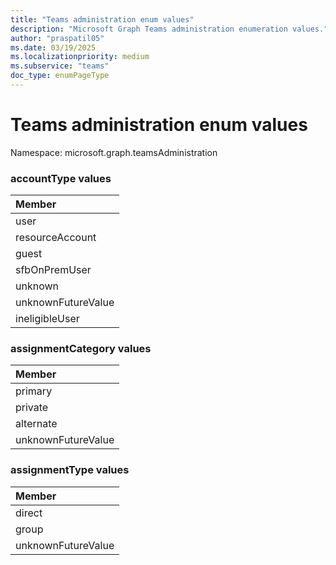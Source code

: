 ```yaml
---
title: "Teams administration enum values"
description: "Microsoft Graph Teams administration enumeration values."
author: "praspatil05"
ms.date: 03/19/2025
ms.localizationpriority: medium
ms.subservice: "teams"
doc_type: enumPageType
---
```


# Teams administration enum values

Namespace: microsoft.graph.teamsAdministration

### accountType values 

|Member|
|:---|
|user|
|resourceAccount|
|guest|
|sfbOnPremUser|
|unknown|
|unknownFutureValue|
|ineligibleUser|

### assignmentCategory values 

|Member|
|:---|
|primary|
|private|
|alternate|
|unknownFutureValue|

### assignmentType values 

|Member|
|:---|
|direct|
|group|
|unknownFutureValue|

<!-- {
  "type": "#page.annotation",
  "namespace": "microsoft.graph.teamsAdministration"
}
-->
